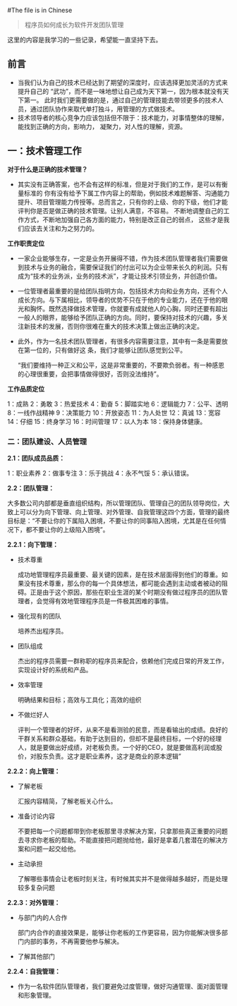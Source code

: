 #The file is in Chinese

>程序员如何成长为软件开发团队管理

这里的内容是我学习的一些记录，希望能一直坚持下去。

## 前言

* 当我们认为自己的技术已经达到了期望的深度时，应该选择更加灵活的方式来提升自己的 “武功”，而不是一味地想让自己成为天下第一，因为根本就没有天下第一。 此时我们更需要做的是，通过自己的管理技能去带领更多的技术人员，通过团队协作来取代单打独斗，用管理的方式做技术。  
* 技术领导者的核心竞争力应该包括但不限于：技术能力，对事情整体的理解，能找到正确的方向，影响力， 凝聚力，对人性的理解，资源。   


## 一：技术管理工作

**对于什么是正确的技术管理？**

* 其实没有正确答案，也不会有这样的标准，但是对于我们的工作，是可以有衡量标准的 你有没有给予下属工作内容上的帮助，例如技术难题解答、沟通能力提升、项目管理能力传授等。总而言之，只有你的上级、你的下级，他们才能评判你是否是做正确的技术管理。让别人满意，不容易。 不断地调整自己的工作方式，不断地加强自己各方面的能力，特别是改正自己的弱点， 这些才是我们应该去关注和为之努力的。

**工作职责定位**

* 一家企业能够生存，一定是业务开展得不错，作为技术团队管理者我们需要做到技术与业务的融合，需要保证我们的付出可以为企业带来长久的利润。只有成为“技术的业务派，业务的技术派”，才能让技术引领业务，并创造价值。

* 一位管理者最重要的是给团队指明方向，包括技术方向和业务方向，还有个人成长方向。与下属相比，领导者的优势不只在于他的专业能力，还在于他的眼光和胸怀。既然选择做技术管理，你就要有成就他人的心胸，同时还要有超出一般人的眼界，能够给予团队正确的方向。同时，要保持对技术的兴趣，多关注新技术的发展，否则你很难在重大的技术决策上做出正确的决定。

* 此外，作为一名技术团队管理者，有很多内容需要注意，其中有一条是需要放在第一位的，只有做好这 条，我们才能够让团队感觉到公平。

  “我们要维持一种正义和公平，这是非常重要的，不要欺负弱者。有一种感恩的心理很重要，会把事情做得很好，否则没法维持”。

**工作品质定位**

1：成熟  2：勇敢 3：热爱技术 4：勤奋 5：脚踏实地 6：逻辑能力 7：公平、透明 8：一线作战精神 9：决策能力 10：开放姿态 11：为人处世 12：真诚 13：宽容 14：仔细 15：终身学习 16：时间管理 17：以人为本 18：保持身体健康。

### 二：团队建设、人员管理 

**2.1：团队成员品质：**

1：职业素养 2：做事专注 3：乐于挑战 4：永不气馁 5：承认错误。

**2.2：团队管理：**

大多数公司内部都是垂直组织结构，所以管理团队、管理自己的团队领导岗位，大致上可以分为向下管理、向上管理、对外管理、自我管理这四个方面，管理的最终目标是：“不要让你的下属陷入困境，不要让你的同事陷入困境，尤其是在任何情况下，都不要让你的上级陷入困境”。

**2.2.1：向下管理：**

* 技术尊重

  成功地管理程序员最重要、最关键的因素，是在技术层面得到他们的尊重。如果没有技术尊重，那么你的每一个具体想法，都可能会遇到主动或者被动的阻碍。正是由于这个原因，那些在职业生涯的某个时期没有做过程序员的团队管理者，会觉得有效地管理程序员是一件极其困难的事情。

* 强化现有的团队

  培养杰出程序员。

* 团队组成

  杰出的程序员需要一群称职的程序员来配合，依赖他们完成日常的开发工作，实现设计好的系统和产品。

* 效率管理

  明确结果和目标；高效与工具化；高效的组织

* 不做烂好人

  评判一个管理者的好坏，从来不是看测验的民意，而是看输出的成绩。良好的干群关系和群众基础，有助于达到目的，但却不是最终目标，一个好的经理人，就是要做出好成绩，对老板负责。一个好的CEO，就是要做高利润或股价，对股东负责。这才是职业素养，这才是商业的原本逻辑”

**2.2.2：向上管理：**

* 了解老板

    汇报内容精简，了解老板关心什么。

* 准备讨论内容

    不要把每一个问题都带到你老板那里寻求解决方案，只拿那些真正重要的问题去寻求你老板的帮助。不能直接把问题抛给他，最好是拿着几套潜在的解决方案和问题一起交给他。

* 主动承担

    了解哪些事情会让老板时刻关注，有时候其实并不是做得越多越好，而是处理较多复杂问题

**2.2.3：对外管理：**

* 与部门内的人合作

  部门内合作的直接效果是，能够让你老板的工作更容易，因为你能解决很多部门内部的事务，不再需要他参与解决。

* 了解其他部门

**2.2.4：自我管理：**

* 作为一名软件团队管理者，我们要避免过度管理，做好沟通管理、面对面管理和形象管理。



